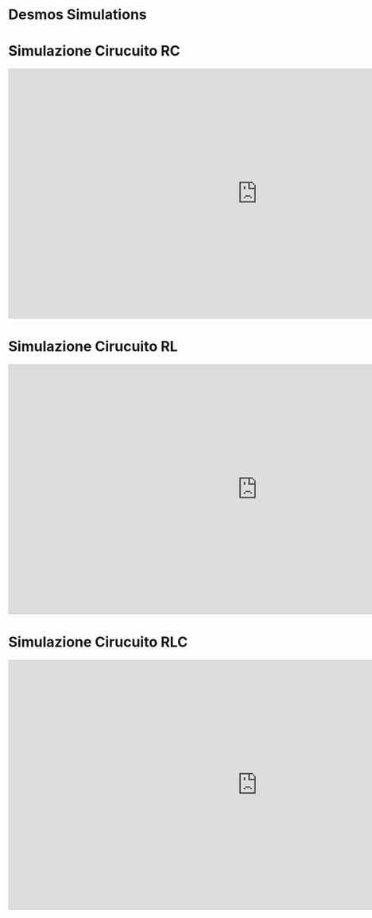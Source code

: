 # Desmos Simulations

# Simulazione Cirucuito RC

<iframe src="https://www.desmos.com/calculator/ojucszdzsd" width="1000" height="500" style="border: 1px solid #ccc" frameborder=1></iframe>

# Simulazione Cirucuito RL

<iframe src="https://www.desmos.com/calculator/zh1dcimqsx" width="1000" height="500" style="border: 1px solid #ccc" frameborder=1></iframe>

# Simulazione Cirucuito RLC

<iframe src="https://www.desmos.com/calculator/omneuoclgl" width="1000" height="500" style="border: 1px solid #ccc" frameborder=1></iframe>


